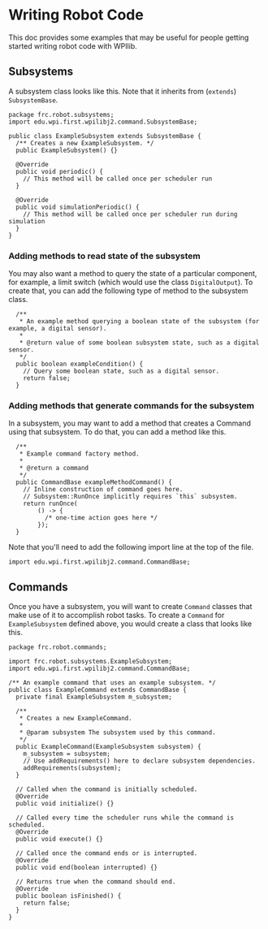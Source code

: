 # Writing Robot Code

This doc provides some examples that may be useful for people getting started writing robot code with WPIlib.

## Subsystems

A subsystem class looks like this. Note that it inherits from (`extends`) `SubsystemBase`.

```{java}
package frc.robot.subsystems;
import edu.wpi.first.wpilibj2.command.SubsystemBase;

public class ExampleSubsystem extends SubsystemBase {
  /** Creates a new ExampleSubsystem. */
  public ExampleSubsystem() {}

  @Override
  public void periodic() {
    // This method will be called once per scheduler run
  }

  @Override
  public void simulationPeriodic() {
    // This method will be called once per scheduler run during simulation
  }
}
```

### Adding methods to read state of the subsystem

You may also want a method to query the state of a particular component, for example, a limit switch (which would use the class `DigitalOutput`). To create that, you can add the following type of method to the subsystem class.

```{java}
  /**
   * An example method querying a boolean state of the subsystem (for example, a digital sensor).
   *
   * @return value of some boolean subsystem state, such as a digital sensor.
   */
  public boolean exampleCondition() {
    // Query some boolean state, such as a digital sensor.
    return false;
  }
```

### Adding methods that generate commands for the subsystem

In a subsystem, you may want to add a method that creates a Command using that subsystem. To do that, you can add a method like this.

```{java}
  /**
   * Example command factory method.
   *
   * @return a command
   */
  public CommandBase exampleMethodCommand() {
    // Inline construction of command goes here.
    // Subsystem::RunOnce implicitly requires `this` subsystem.
    return runOnce(
        () -> {
          /* one-time action goes here */
        });
  }
```

Note that you'll need to add the following import line at the top of the file.

```{java}
import edu.wpi.first.wpilibj2.command.CommandBase;
```

## Commands

Once you have a subsystem, you will want to create `Command` classes that make use of it to accomplish robot tasks. To create a `Command` for `ExampleSubsystem` defined above, you would create a class that looks like this.

```{java}
package frc.robot.commands;

import frc.robot.subsystems.ExampleSubsystem;
import edu.wpi.first.wpilibj2.command.CommandBase;

/** An example command that uses an example subsystem. */
public class ExampleCommand extends CommandBase {
  private final ExampleSubsystem m_subsystem;

  /**
   * Creates a new ExampleCommand.
   *
   * @param subsystem The subsystem used by this command.
   */
  public ExampleCommand(ExampleSubsystem subsystem) {
    m_subsystem = subsystem;
    // Use addRequirements() here to declare subsystem dependencies.
    addRequirements(subsystem);
  }

  // Called when the command is initially scheduled.
  @Override
  public void initialize() {}

  // Called every time the scheduler runs while the command is scheduled.
  @Override
  public void execute() {}

  // Called once the command ends or is interrupted.
  @Override
  public void end(boolean interrupted) {}

  // Returns true when the command should end.
  @Override
  public boolean isFinished() {
    return false;
  }
}
```
